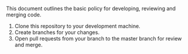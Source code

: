 This document outlines the basic policy for developing, reviewing and merging code.

1. Clone this repository to your development machine.
2. Create branches for your changes.
3. Open pull requests from your branch to the master branch for review and merge.
